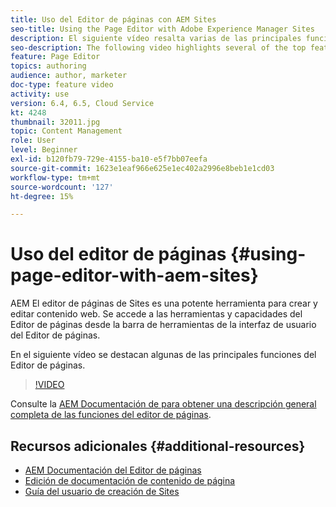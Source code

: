 ```yaml
---
title: Uso del Editor de páginas con AEM Sites
seo-title: Using the Page Editor with Adobe Experience Manager Sites
description: El siguiente vídeo resalta varias de las principales funciones del editor de sitios de IU táctiles en Adobe Experience Manager.
seo-description: The following video highlights several of the top features of the Touch-UI Sites editor in Adobe Experience Manager.
feature: Page Editor
topics: authoring
audience: author, marketer
doc-type: feature video
activity: use
version: 6.4, 6.5, Cloud Service
kt: 4248
thumbnail: 32011.jpg
topic: Content Management
role: User
level: Beginner
exl-id: b120fb79-729e-4155-ba10-e5f7bb07eefa
source-git-commit: 1623e1eaf966e625e1ec402a2996e8beb1e1cd03
workflow-type: tm+mt
source-wordcount: '127'
ht-degree: 15%

---
```


# Uso del editor de páginas {#using-page-editor-with-aem-sites}

AEM El editor de páginas de Sites es una potente herramienta para crear y editar contenido web. Se accede a las herramientas y capacidades del Editor de páginas desde la barra de herramientas de la interfaz de usuario del Editor de páginas.

En el siguiente vídeo se destacan algunas de las principales funciones del Editor de páginas.

>[!VIDEO](https://video.tv.adobe.com/v/32011?quality=12&learn=on)


Consulte la [AEM Documentación de para obtener una descripción general completa de las funciones del editor de páginas](https://experienceleague.adobe.com/docs/experience-manager-cloud-service/content/sites/authoring/fundamentals/editing-content.html?lang=es).

## Recursos adicionales {#additional-resources}

* [AEM Documentación del Editor de páginas](https://experienceleague.adobe.com/docs/experience-manager-cloud-service/content/sites/authoring/fundamentals/editing-content.html?lang=es)
* [Edición de documentación de contenido de página](https://experienceleague.adobe.com/docs/experience-manager-65/authoring/authoring/editing-content.html)
* [Guía del usuario de creación de Sites](https://experienceleague.adobe.com/docs/experience-manager-65/authoring/home.html)
